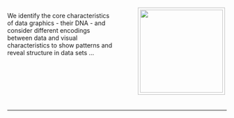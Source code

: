 <div style="float:right">
<!---img src="https://staff.city.ac.uk/~jad7/sg2047/pics/week02.preparation.jpg" width=190px style="border:1px #bbb solid; margin:4px; padding:4px; margin-left:4em" /--->
<img src="https://jsndyks.github.io/sg2047/img/week02.preparation.jpg" width=190 style="border:1px #bbb solid; margin:4px; padding:4px; margin-left:4em" />
</div>

We identify the core characteristics of data graphics - their DNA - and consider different encodings between data and visual characteristics to show patterns and reveal structure in data sets …

<!---
**PREPARATION**<br/>
Please make sure you have completed the [Find a Graphic Task](https://moodle.city.ac.uk/mod/page/view.php?id=2381602) and have recorded your findings through the [Reporting](https://moodle.city.ac.uk/mod/assign/view.php?id=2381603) activity in preparation for this week.<br/>

You also need to complete the [Data Visualization Task Test](https://moodle.city.ac.uk/mod/url/view.php?id=2381604) - twice if possible, with different visualizations.

I will be using your work in this week's lecture so please try to _complete this activity **before Monday**_ ... so I can prepare!

--->

<div style="clear:both"/>

&nbsp;

---

